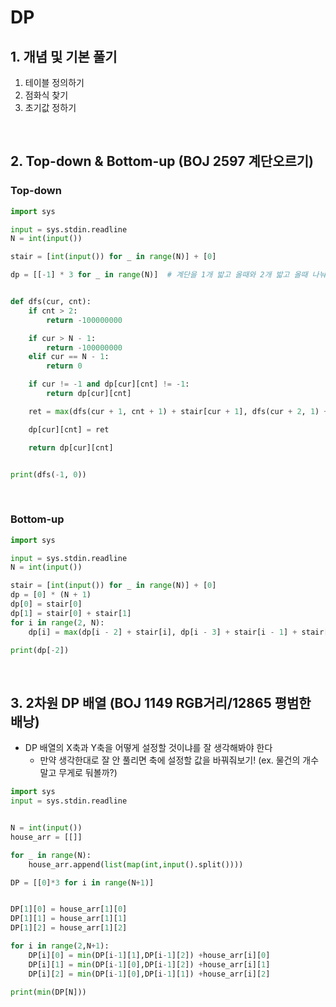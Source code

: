 



# DP

## 1. 개념 및 기본 풀기 

1. 테이블 정의하기
2. 점화식 찾기
3. 초기값 정하기

<br>

## 2. Top-down & Bottom-up (BOJ 2597 계단오르기) 
### Top-down 
```python
import sys

input = sys.stdin.readline
N = int(input())

stair = [int(input()) for _ in range(N)] + [0]

dp = [[-1] * 3 for _ in range(N)]  # 계단을 1개 밟고 올때와 2개 밟고 올때 나눠서 DP


def dfs(cur, cnt):
    if cnt > 2:
        return -100000000

    if cur > N - 1:
        return -100000000
    elif cur == N - 1:
        return 0

    if cur != -1 and dp[cur][cnt] != -1:
        return dp[cur][cnt]

    ret = max(dfs(cur + 1, cnt + 1) + stair[cur + 1], dfs(cur + 2, 1) + stair[cur + 2])

    dp[cur][cnt] = ret

    return dp[cur][cnt]


print(dfs(-1, 0))
```

<br>

### Bottom-up

```python
import sys

input = sys.stdin.readline
N = int(input())

stair = [int(input()) for _ in range(N)] + [0]
dp = [0] * (N + 1)
dp[0] = stair[0]
dp[1] = stair[0] + stair[1]
for i in range(2, N):
    dp[i] = max(dp[i - 2] + stair[i], dp[i - 3] + stair[i - 1] + stair[i])

print(dp[-2])
```

<br>


## 3. 2차원 DP 배열 (BOJ 1149 RGB거리/12865 평범한 배낭)
- DP 배열의 X축과 Y축을 어떻게 설정할 것이냐를 잘 생각해봐야 한다
    - 만약 생각한대로 잘 안 풀리면 축에 설정할 값을 바꿔줘보기! (ex. 물건의 개수 말고 무게로 둬볼까?)



```python
import sys 
input = sys.stdin.readline 


N = int(input())
house_arr = [[]]

for _ in range(N):
    house_arr.append(list(map(int,input().split())))

DP = [[0]*3 for i in range(N+1)]    


DP[1][0] = house_arr[1][0]
DP[1][1] = house_arr[1][1]
DP[1][2] = house_arr[1][2]

for i in range(2,N+1):
    DP[i][0] = min(DP[i-1][1],DP[i-1][2]) +house_arr[i][0]
    DP[i][1] = min(DP[i-1][0],DP[i-1][2]) +house_arr[i][1]
    DP[i][2] = min(DP[i-1][0],DP[i-1][1]) +house_arr[i][2]
    
print(min(DP[N]))
```



